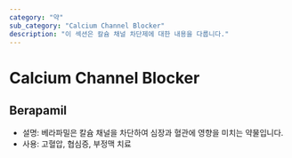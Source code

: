 ```yaml
---
category: "약"
sub_category: "Calcium Channel Blocker"
description: "이 섹션은 칼슘 채널 차단제에 대한 내용을 다룹니다."
---
```


# Calcium Channel Blocker

## Berapamil
- 설명: 베라파밀은 칼슘 채널을 차단하여 심장과 혈관에 영향을 미치는 약물입니다.
- 사용: 고혈압, 협심증, 부정맥 치료
